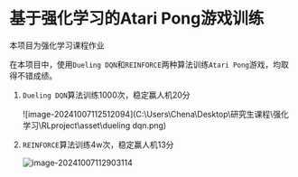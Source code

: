 # 基于强化学习的Atari Pong游戏训练



本项目为强化学习课程作业



在本项目中，使用`Dueling DQN`和`REINFORCE`两种算法训练`Atari Pong`游戏，均取得不错成绩。

1. `Dueling DQN`算法训练1000次，稳定赢人机20分

   ![image-20241007112512094](C:\Users\Chena\Desktop\研究生课程\强化学习\RLproject\asset\dueling dqn.png)

2. `REINFORCE`算法训练4w次，稳定赢人机13分

   ![image-20241007112903114](C:\Users\Chena\Desktop\研究生课程\强化学习\RLproject\asset\reinforce.png)